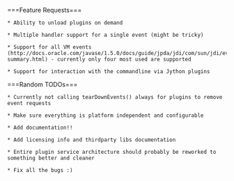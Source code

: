 ===Feature Requests===
 
  	* Ability to unload plugins on demand

	* Multiple handler support for a single event (might be tricky)

	* Support for all VM events (http://docs.oracle.com/javase/1.5.0/docs/guide/jpda/jdi/com/sun/jdi/event/package-summary.html) - currently only four most used are supported

	* Support for interaction with the commandline via Jython plugins  
	
===Random TODOs===

	* Currently not calling tearDownEvents() always for plugins to remove event requests

	* Make sure everything is platform independent and configurable

	* Add documentation!!

	* Add licensing info and thirdparty libs documentation

	* Entire plugin service architecture should probably be reworked to something better and cleaner

	* Fix all the bugs :)
